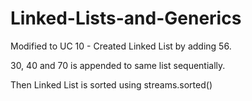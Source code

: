# Linked-Lists-and-Generics

Modified to UC 10 - Created Linked List by adding 56.

30, 40 and 70 is appended to same list sequentially.

Then Linked List is sorted using streams.sorted()

